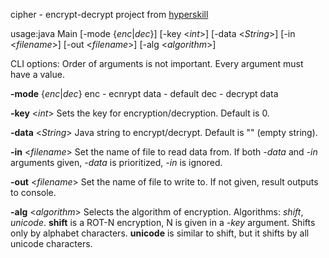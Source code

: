 cipher - encrypt-decrypt project from [hyperskill](https://hyperskill.org/projects/46)


usage:java Main [-mode {_enc_|_dec_}] 
                [-key <_int_>] 
                [-data <_String_>] 
                [-in <_filename_>] 
                [-out <_filename_>]
                [-alg <_algorithm_>]

CLI options:
Order of arguments is not important. Every argument must have a value.

  **-mode** {_enc_|_dec_}
     enc - ecnrypt data - default
     dec - decrypt data
     
  **-key** <_int_>
     Sets the key for encryption/decryption. Default is 0.
     
  **-data** <_String_> 
     Java string to encrypt/decrypt. Default is "" (empty string).
  
  **-in** <_filename_>
     Set the name of file to read data from. If both _-data_ and _-in_ arguments given, _-data_ is prioritized, _-in_ is ignored.
     
  **-out** <_filename_>
     Set the name of file to write to. If not given, result outputs to console.
     
  **-alg** <_algorithm_>
     Selects the algorithm of encryption.
     Algorithms: _shift_, _unicode_.
     **shift** is a ROT-N encryption, N is given in a _-key_ argument. Shifts only by alphabet characters.
     **unicode** is similar to shift, but it shifts by all unicode characters.
     
